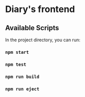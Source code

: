 # Diary's frontend

## Available Scripts

In the project directory, you can run:

### `npm start`

### `npm test`

### `npm run build`

### `npm run eject`